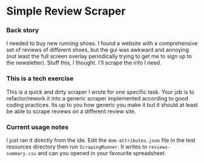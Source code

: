 # Simple Review Scraper

### Back story

I needed to buy new running shoes. I found a website 
with a comprehensive set of reviews of different shoes, 
but the gui was awkward and annoying (not least the full
screen overlay periodically trying to get me to sign up to the 
newsletter). Stuff this, I thought. I'll scrape the 
info I need. 


### This is a tech exercise

This is a quick and dirty scraper I wrote 
for one specific task. Your job is to refactor/rework 
it into a generic scraper implemented according to 
good coding practices. Its up to you how generic you
make it but it should at least be able to scrape reviews
on a different review site. 

### Current usage notes

I just ran it directly from the ide. Edit the 
``dom-attributes.json`` file in the test resources
directory then run ``ScrapingRunner``. It writes 
to ``reviews-summary.csv`` and can you opened in 
your favourite spreadsheet.